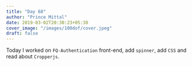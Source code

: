 ```yaml
---
title: "Day 68"
author: "Prince Mittal"
date: 2019-03-02T20:30:23+05:30
cover_image: "/images/100dof/cover.jpeg"
draft: false
---
```


Today I worked on `FQ-Authentication` front-end, add `spinner`, add `CSS` and read about `Cropperjs`.